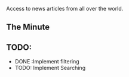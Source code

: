 Access to news articles from all over the world.

## The Minute

<h2>TODO:</h2>
<ul>
<li> DONE :Implement filtering</li>
<li>TODO: Implement Searching</li>
</ul>
